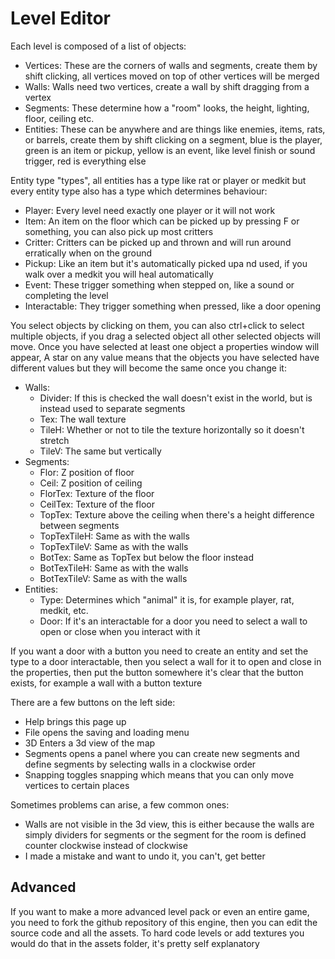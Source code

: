 # Level Editor

Each level is composed of a list of objects:
* Vertices: These are the corners of walls and segments, create them by shift clicking, all vertices moved on top of other vertices will be merged
* Walls: Walls need two vertices, create a wall by shift dragging from a vertex
* Segments: These determine how a "room" looks, the height, lighting, floor, ceiling etc.
* Entities: These can be anywhere and are things like enemies, items, rats, or barrels, create them by shift clicking on a segment, blue is the player, green is an item or pickup, yellow is an event, like level finish or sound trigger, red is everything else

Entity type "types", all entities has a type like rat or player or medkit but every entity type also has a type which determines behaviour:
* Player: Every level need exactly one player or it will not work
* Item: An item on the floor which can be picked up by pressing F or something, you can also pick up most critters
* Critter: Critters can be picked up and thrown and will run around erratically when on the ground
* Pickup: Like an item but it's automatically picked upa nd used, if you walk over a medkit you will heal automatically
* Event: These trigger something when stepped on, like a sound or completing the level
* Interactable: They trigger something when pressed, like a door opening


You select objects by clicking on them, you can also ctrl+click to select multiple objects, if you drag a selected object all other selected objects will move. Once you have selected at least one object a properties window will appear, A star on any value means that the objects you have selected have different values but they will become the same once you change it:
* Walls:
  * Divider: If this is checked the wall doesn't exist in the world, but is instead used to separate segments
  * Tex: The wall texture
  * TileH: Whether or not to tile the texture horizontally so it doesn't stretch
  * TileV: The same but vertically
* Segments:
  * Flor: Z position of floor
  * Ceil: Z position of ceiling
  * FlorTex: Texture of the floor
  * CeilTex: Texture of the floor
  * TopTex: Texture above the ceiling when there's a height difference between segments
  * TopTexTileH: Same as with the walls
  * TopTexTileV: Same as with the walls
  * BotTex: Same as TopTex but below the floor instead
  * BotTexTileH: Same as with the walls
  * BotTexTileV: Same as with the walls
* Entities:
  * Type: Determines which "animal" it is, for example player, rat, medkit, etc.
  * Door: If it's an interactable for a door you need to select a wall to open or close when you interact with it

If you want a door with a button you need to create an entity and set the type to a door interactable, then you select a wall for it to open and close in the properties, then put the button somewhere it's clear that the button exists, for example a wall with a button texture

There are a few buttons on the left side:
* Help brings this page up
* File opens the saving and loading menu
* 3D Enters a 3d view of the map
* Segments opens a panel where you can create new segments and define segments by selecting walls in a clockwise order
* Snapping toggles snapping which means that you can only move vertices to certain places
  

Sometimes problems can arise, a few common ones:
* Walls are not visible in the 3d view, this is either because the walls are simply dividers for segments or the segment for the room is defined counter clockwise instead of clockwise
* I made a mistake and want to undo it, you can't, get better


## Advanced
If you want to make a more advanced level pack or even an entire game, you need to fork the github repository of this engine, then you can edit the source code and all the assets. To hard code levels or add textures you would do that in the assets folder, it's pretty self explanatory
